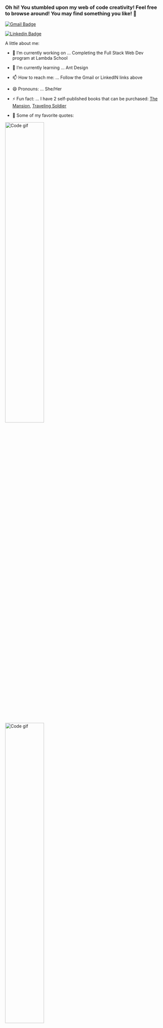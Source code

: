 ### Oh hi! You stumbled upon my web of code creativity! Feel free to browse around! You may find something you like! 👋

 [![Gmail Badge](https://img.shields.io/badge/-britneydparkerson@gmail.com-c14438?style=flat-square&logo=Gmail&logoColor=white&link=mailto:britneydparkerson@gmail.com)](mailto:britneydparkerson@gmail.com)
 
 [![Linkedin Badge](https://img.shields.io/badge/-Isha_Gupta-blue?style=flat-square&logo=Linkedin&logoColor=white&link=https://www.linkedin.com/in/britney-parkerson/)](https://www.linkedin.com/in/britney-parkerson/)

A little about me:

- 🔭 I’m currently working on ... Completing the Full Stack Web Dev program at Lambda School
- 🌱 I’m currently learning ... Ant Design
- 📫 How to reach me: ... Follow the Gmail or LinkedIN links above
- 😄 Pronouns: ... She/Her
- ⚡ Fun fact: ... I have 2 self-published books that can be purchased: [The Mansion](https://www.amazon.com/Mansion-Pendleton-Island-Pendelton-Book-ebook/dp/B00WNDAIVI), [Traveling Soldier](https://www.amazon.com/Traveling-Soldier-Britney-Hawthorne/dp/1515019284) 

- 💬 Some of my favorite quotes:
<img align="center" alt="Code gif" src="https://www.fearlessmotivation.com/wp-content/uploads/2017/12/steve-jobs-said-FB.jpg" width="50%" />
<img align="center" alt="Code gif" src="https://www.fearlessmotivation.com/wp-content/uploads/2017/06/steve-jobs-quotes-crazy.jpg" width="50%" />
<img align="center" alt="Code gif" src="https://www.azquotes.com/picture-quotes/quote-follow-your-arrow-wherever-it-points-kacey-musgraves-64-15-26.jpg" width="50%" />
<img align="center" alt="Code gif" src="" width="50%" />

-->
